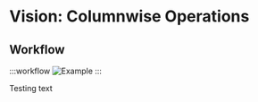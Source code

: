 # Vision: Columnwise Operations

## Workflow

:::workflow
![Example](~/workflows/examples.starter/Vision/ColumnwiseOperations/ColumnwiseOperations.bonsai)
:::

Testing text